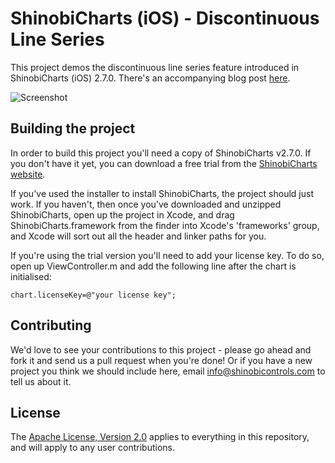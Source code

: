 ShinobiCharts (iOS) - Discontinuous Line Series
=====================

This project demos the discontinuous line series feature introduced in ShinobiCharts (iOS) 2.7.0. There's an accompanying blog post [here](http://www.shinobicontrols.com/blog/posts/2014/07/14/individual-point-styling-discontinuous-line-series-in-shinobicharts-27).

![Screenshot](screenshot.png?raw=true)

Building the project
------------------

In order to build this project you'll need a copy of ShinobiCharts v2.7.0. If you don't have it yet, you can download a free trial from the [ShinobiCharts website](http://www.shinobicontrols.com/ios/shinobicharts).

If you've used the installer to install ShinobiCharts, the project should just work. If you haven't, then once you've downloaded and unzipped ShinobiCharts, open up the project in Xcode, and drag ShinobiCharts.framework from the finder into Xcode's 'frameworks' group, and Xcode will sort out all the header and linker paths for you.

If you're using the trial version you'll need to add your license key. To do so, open up ViewController.m and add the following line after the chart is initialised:

    chart.licenseKey=@"your license key";

Contributing
------------

We'd love to see your contributions to this project - please go ahead and fork it and send us a pull request when you're done! Or if you have a new project you think we should include here, email info@shinobicontrols.com to tell us about it.

License
-------

The [Apache License, Version 2.0](license.txt) applies to everything in this repository, and will apply to any user contributions.

